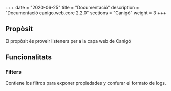 +++
date        = "2020-06-25"
title       = "Documentació"
description = "Documentació canigo.web.core 2.2.0"
sections    = "Canigó"
weight      = 3
+++

## Propòsit

El propòsit és proveir listeners per a la capa web de Canigó

## Funcionalitats

### Filters

Contiene los filtros para exponer propiedades y confurar el formato de logs. 
